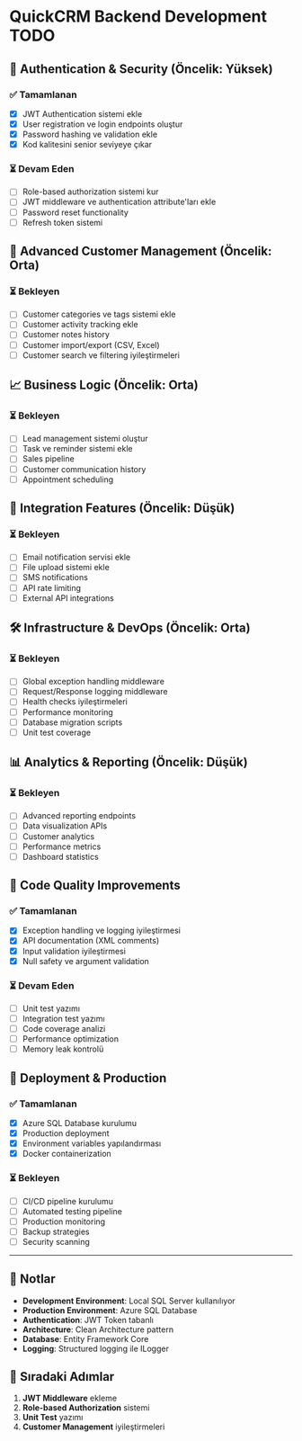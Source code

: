 # QuickCRM Backend Development TODO

## 🔐 Authentication & Security (Öncelik: Yüksek)

### ✅ Tamamlanan
- [x] JWT Authentication sistemi ekle
- [x] User registration ve login endpoints oluştur
- [x] Password hashing ve validation ekle
- [x] Kod kalitesini senior seviyeye çıkar

### ⏳ Devam Eden
- [ ] Role-based authorization sistemi kur
- [ ] JWT middleware ve authentication attribute'ları ekle
- [ ] Password reset functionality
- [ ] Refresh token sistemi

## 👥 Advanced Customer Management (Öncelik: Orta)

### ⏳ Bekleyen
- [ ] Customer categories ve tags sistemi ekle
- [ ] Customer activity tracking ekle
- [ ] Customer notes history
- [ ] Customer import/export (CSV, Excel)
- [ ] Customer search ve filtering iyileştirmeleri

## 📈 Business Logic (Öncelik: Orta)

### ⏳ Bekleyen
- [ ] Lead management sistemi oluştur
- [ ] Task ve reminder sistemi ekle
- [ ] Sales pipeline
- [ ] Customer communication history
- [ ] Appointment scheduling

## 🔗 Integration Features (Öncelik: Düşük)

### ⏳ Bekleyen
- [ ] Email notification servisi ekle
- [ ] File upload sistemi ekle
- [ ] SMS notifications
- [ ] API rate limiting
- [ ] External API integrations

## 🛠️ Infrastructure & DevOps (Öncelik: Orta)

### ⏳ Bekleyen
- [ ] Global exception handling middleware
- [ ] Request/Response logging middleware
- [ ] Health checks iyileştirmeleri
- [ ] Performance monitoring
- [ ] Database migration scripts
- [ ] Unit test coverage

## 📊 Analytics & Reporting (Öncelik: Düşük)

### ⏳ Bekleyen
- [ ] Advanced reporting endpoints
- [ ] Data visualization APIs
- [ ] Customer analytics
- [ ] Performance metrics
- [ ] Dashboard statistics

## 🔧 Code Quality Improvements

### ✅ Tamamlanan
- [x] Exception handling ve logging iyileştirmesi
- [x] API documentation (XML comments)
- [x] Input validation iyileştirmesi
- [x] Null safety ve argument validation

### ⏳ Devam Eden
- [ ] Unit test yazımı
- [ ] Integration test yazımı
- [ ] Code coverage analizi
- [ ] Performance optimization
- [ ] Memory leak kontrolü

## 🚀 Deployment & Production

### ✅ Tamamlanan
- [x] Azure SQL Database kurulumu
- [x] Production deployment
- [x] Environment variables yapılandırması
- [x] Docker containerization

### ⏳ Bekleyen
- [ ] CI/CD pipeline kurulumu
- [ ] Automated testing pipeline
- [ ] Production monitoring
- [ ] Backup strategies
- [ ] Security scanning

---

## 📝 Notlar

- **Development Environment**: Local SQL Server kullanılıyor
- **Production Environment**: Azure SQL Database
- **Authentication**: JWT Token tabanlı
- **Architecture**: Clean Architecture pattern
- **Database**: Entity Framework Core
- **Logging**: Structured logging ile ILogger

## 🎯 Sıradaki Adımlar

1. **JWT Middleware** ekleme
2. **Role-based Authorization** sistemi
3. **Unit Test** yazımı
4. **Customer Management** iyileştirmeleri

